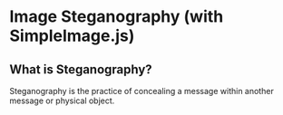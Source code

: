 # Image Steganography (with SimpleImage.js)

## What is Steganography?
Steganography is the practice of concealing a message within another message or physical object.